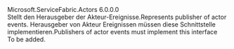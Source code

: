 <Type Name="IActorEventPublisher" FullName="Microsoft.ServiceFabric.Actors.IActorEventPublisher">
  <TypeSignature Language="C#" Value="public interface IActorEventPublisher" />
  <TypeSignature Language="ILAsm" Value=".class public interface auto ansi abstract IActorEventPublisher" />
  <TypeSignature Language="DocId" Value="T:Microsoft.ServiceFabric.Actors.IActorEventPublisher" />
  <TypeSignature Language="VB.NET" Value="Public Interface IActorEventPublisher" />
  <TypeSignature Language="F#" Value="type IActorEventPublisher = interface" />
  <AssemblyInfo>
    <AssemblyName>Microsoft.ServiceFabric.Actors</AssemblyName>
    <AssemblyVersion>6.0.0.0</AssemblyVersion>
  </AssemblyInfo>
  <Interfaces />
  <Docs>
    <summary>
            <span data-ttu-id="2b655-101">Stellt den Herausgeber der Akteur-Ereignisse.</span><span class="sxs-lookup"><span data-stu-id="2b655-101">Represents publisher of actor events.</span></span> <span data-ttu-id="2b655-102">Herausgeber von Akteur Ereignissen müssen diese Schnittstelle implementieren.</span><span class="sxs-lookup"><span data-stu-id="2b655-102">Publishers of actor events must implement this interface</span></span>
            </summary>
    <remarks>To be added.</remarks>
  </Docs>
  <Members />
</Type>